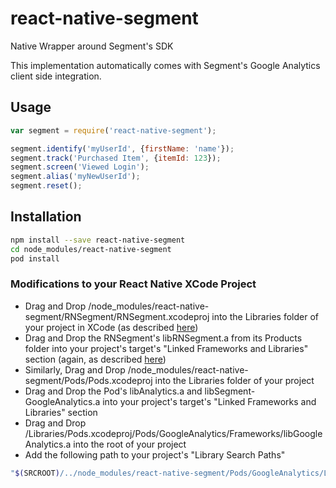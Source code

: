# react-native-segment
Native Wrapper around Segment's SDK

This implementation automatically comes with Segment's Google Analytics client side integration.

## Usage

```js
var segment = require('react-native-segment');

segment.identify('myUserId', {firstName: 'name'});
segment.track('Purchased Item', {itemId: 123});
segment.screen('Viewed Login');
segment.alias('myNewUserId');
segment.reset();
```

## Installation

```sh
npm install --save react-native-segment
cd node_modules/react-native-segment
pod install
```

### Modifications to your React Native XCode Project

- Drag and Drop /node_modules/react-native-segment/RNSegment/RNSegment.xcodeproj into the Libraries folder of your project in XCode (as described [here](https://facebook.github.io/react-native/docs/linking-libraries-ios.html#content))
- Drag and Drop the RNSegment's libRNSegment.a from its Products folder into your project's target's "Linked Frameworks and Libraries" section (again, as described [here](https://facebook.github.io/react-native/docs/linking-libraries-ios.html#content))
- Similarly, Drag and Drop /node_modules/react-native-segment/Pods/Pods.xcodeproj into the Libraries folder of your project
- Drag and Drop the Pod's libAnalytics.a and libSegment-GoogleAnalytics.a into your project's target's "Linked Frameworks and Libraries" section
- Drag and Drop /Libraries/Pods.xcodeproj/Pods/GoogleAnalytics/Frameworks/libGoogleAnalytics.a into the root of your project
- Add the following path to your project's "Library Search Paths"
```sh
"$(SRCROOT)/../node_modules/react-native-segment/Pods/GoogleAnalytics/Libraries"
```
